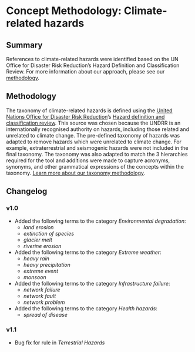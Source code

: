 # Concept Methodology: Climate-related hazards

## Summary

References to climate-related hazards were identified based on the UN Office for Disaster Risk Reduction’s Hazard Definition and Classification Review. For more information about our approach, please see our [methodology](../README.md).

## Methodology

The taxonomy of climate-related hazards is defined using the [United Nations Office for Disaster Risk Reduction](https://www.un.org/ldcportal/content/united-nations-office-disaster-risk-reduction-undrr)’s [Hazard definition and classification review](https://www.undrr.org/publication/hazard-definition-and-classification-review-technical-report). This source was chosen because the UNDRR is an internationally recognised authority on hazards, including those related and unrelated to climate change. The pre-defined taxonomy of hazards was adapted to remove hazards which were unrelated to climate change. For example, extraterrestrial and seismogenic hazards were not included in the final taxonomy.
The taxonomy was also adapted to match the 3 hierarchies required for the tool and additions were made to capture acronyms, synonyms, and other grammatical expressions of the concepts within the taxonomy. [Learn more about our taxonomy methodology](../README.md).

## Changelog

### v1.0

- Added the following terms to the category *Environmental degradation*:
  - *land erosion*
  - *extinction of species*
  - *glacier melt*
  - *riverine erosion*
- Added the following terms to the category *Extreme weather*:
  - *heavy rain*
  - *heavy precipitation*
  - *extreme event*
  - *monsoon*
- Added the following terms to the category *Infrastructure failure*:
  - *network failure*
  - *network fault*
  - *network problem*
- Added the following terms to the category *Health hazards*:
  - *spread of disease*

### v1.1

- Bug fix for rule in *Terrestrial Hazards*
